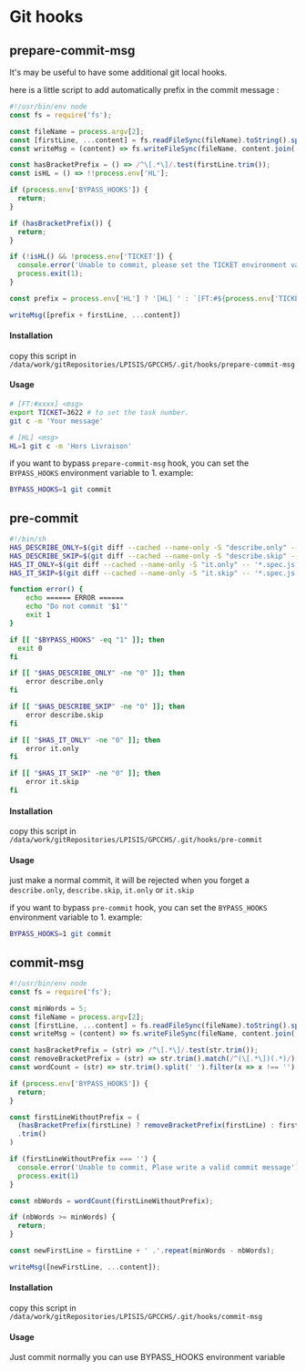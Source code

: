 # Git hooks

## prepare-commit-msg

It's may be useful to have some additional git local hooks.

here is a little script to add automatically prefix in the commit message :

```js
#!/usr/bin/env node
const fs = require('fs');

const fileName = process.argv[2];
const [firstLine, ...content] = fs.readFileSync(fileName).toString().split('\n');
const writeMsg = (content) => fs.writeFileSync(fileName, content.join('\n'));

const hasBracketPrefix = () => /^\[.*\]/.test(firstLine.trim());
const isHL = () => !!process.env['HL'];

if (process.env['BYPASS_HOOKS']) {
  return;
}

if (hasBracketPrefix()) {
  return;
}

if (!isHL() && !process.env['TICKET']) {
  console.error('Unable to commit, please set the TICKET environment variable');
  process.exit(1);
}

const prefix = process.env['HL'] ? '[HL] ' : `[FT:#${process.env['TICKET']}] `;

writeMsg([prefix + firstLine, ...content])

```

#### Installation
copy this script in `/data/work/gitRepositories/LPISIS/GPCCHS/.git/hooks/prepare-commit-msg`

#### Usage
```bash
# [FT:#xxxx] <msg>
export TICKET=3622 # to set the task number.
git c -m 'Your message'

# [HL] <msg>
HL=1 git c -m 'Hors Livraison'
```

if you want to bypass `prepare-commit-msg` hook, you can set the `BYPASS_HOOKS` environment variable to 1.
example:
```bash
BYPASS_HOOKS=1 git commit
```

## pre-commit

```bash
#!/bin/sh
HAS_DESCRIBE_ONLY=$(git diff --cached --name-only -S "describe.only" -- '*.spec.js' | wc -l)
HAS_DESCRIBE_SKIP=$(git diff --cached --name-only -S "describe.skip" -- '*.spec.js' | wc -l)
HAS_IT_ONLY=$(git diff --cached --name-only -S "it.only" -- '*.spec.js' | wc -l)
HAS_IT_SKIP=$(git diff --cached --name-only -S "it.skip" -- '*.spec.js' | wc -l)

function error() {
	echo ====== ERROR ======
	echo "Do not commit '$1'"
	exit 1
}

if [[ "$BYPASS_HOOKS" -eq "1" ]]; then
  exit 0
fi

if [[ "$HAS_DESCRIBE_ONLY" -ne "0" ]]; then
	error describe.only
fi

if [[ "$HAS_DESCRIBE_SKIP" -ne "0" ]]; then
	error describe.skip
fi

if [[ "$HAS_IT_ONLY" -ne "0" ]]; then
	error it.only
fi

if [[ "$HAS_IT_SKIP" -ne "0" ]]; then
	error it.skip
fi

```

#### Installation
copy this script in `/data/work/gitRepositories/LPISIS/GPCCHS/.git/hooks/pre-commit`

#### Usage
just make a normal commit, it will be rejected when you forget a `describe.only`, `describe.skip`, `it.only` or `it.skip`

if you want to bypass `pre-commit` hook, you can set the `BYPASS_HOOKS` environment variable to 1.
example:
```bash
BYPASS_HOOKS=1 git commit
```

## commit-msg

```js
#!/usr/bin/env node
const fs = require('fs');

const minWords = 5;
const fileName = process.argv[2];
const [firstLine, ...content] = fs.readFileSync(fileName).toString().split('\n');
const writeMsg = (content) => fs.writeFileSync(fileName, content.join('\n'));

const hasBracketPrefix = (str) => /^\[.*\]/.test(str.trim());
const removeBracketPrefix = (str) => str.trim().match(/^(\[.*\])(.*)/)[2];
const wordCount = (str) => str.trim().split(' ').filter(x => x !== '').length;

if (process.env['BYPASS_HOOKS']) {
  return;
}

const firstLineWithoutPrefix = (
  (hasBracketPrefix(firstLine) ? removeBracketPrefix(firstLine) : firstLine)
  .trim()
)

if (firstLineWithoutPrefix === '') {
  console.error('Unable to commit, Plase write a valid commit message');
  process.exit(1)
}

const nbWords = wordCount(firstLineWithoutPrefix);

if (nbWords >= minWords) {
  return;
}

const newFirstLine = firstLine + ' .'.repeat(minWords - nbWords);

writeMsg([newFirstLine, ...content]);

```

#### Installation
copy this script in `/data/work/gitRepositories/LPISIS/GPCCHS/.git/hooks/commit-msg`

#### Usage
Just commit normally
you can use BYPASS_HOOKS environment variable
